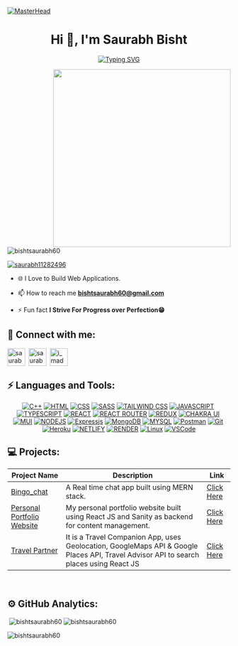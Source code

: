 [![MasterHead](https://chkskills.com/wp-content/uploads/2020/04/PNC-Animated-Banners.gif)](https://bishtsaurabh60.io)

<h1 align="center">Hi 👋, I'm Saurabh Bisht</h1>
<p align="center"><a href="https://git.io/typing-svg"><img src="https://readme-typing-svg.herokuapp.com?font=Fira+Code&pause=1000&center=true&vCenter=true&width=435&lines=I+am+a+Self-Taught+Developer;A+Passionate+MERN+Stack+Developer;Tech-Enthusiast+From+India." alt="Typing SVG" /></a></p>

<img align="right" src="https://cdn.dribbble.com/users/1162077/screenshots/3848914/media/320984a9ca58b3c73274c9259ecf6de8.gif" width="400" class="giphy-embed" />


<p align="left"> <img src="https://komarev.com/ghpvc/?username=bishtsaurabh60&label=Profile%20views&color=0e75b6&style=flat" alt="bishtsaurabh60" /> </p>

<p align="left"> <a href="https://twitter.com/saurabh11282496" target="blank"><img src="https://img.shields.io/twitter/follow/saurabh11282496?logo=twitter&style=for-the-badge" alt="saurabh11282496" /></a> </p>

- 🌐 I Love to Build Web Applications.

- 📫 How to reach me **bishtsaurabh60@gmail.com**

- ⚡ Fun fact **I Strive For Progress over Perfection😁**

<h2 align="left">📱 Connect with me:</h2>
<p align="left">
<a href="https://twitter.com/saurabh11282496" target="blank"><img align="center" src="https://www.svgrepo.com/show/183608/twitter.svg" alt="saurabh11282496" height="40" width="40" /></a>&nbsp;
<a href="https://linkedin.com/in/saurabh-singh-bisht-2469b0235" target="blank"><img align="center" src="https://www.svgrepo.com/show/157006/linkedin.svg" alt="saurabh-singh-bisht-2469b0235" height="40" width="40" /></a>&nbsp;
<a href="https://instagram.com/i_madara_uchiha_" target="blank"><img align="center" src="https://www.svgrepo.com/show/111199/instagram.svg" alt="i_madara_uchiha_" height="40" width="40" /></a>&nbsp;
</p>

<h2 align="left">⚡ Languages and Tools:</h2>
<p align="center"><a href="https://www.w3schools.com/cpp/" target="_blank" rel="noreferrer"><img alt="C++" src="https://img.shields.io/badge/c++-%2300599C.svg?&style=for-the-badge&logo=c%2B%2B&ogoColor=white" /></a>&nbsp;<a href="https://www.w3.org/html/" target="_blank" rel="noreferrer"><img alt="HTML" src="https://img.shields.io/badge/HTML5-E34F26?style=for-the-badge&logo=html5&logoColor=white" /></a>&nbsp;<a href="https://www.w3schools.com/css/" target="_blank" rel="noreferrer"><img alt="CSS" src="https://img.shields.io/badge/CSS3-1572B6?style=for-the-badge&logo=css3&logoColor=white" /></a>&nbsp;<a href="https://sass-lang.com" target="_blank" rel="noreferrer"><img alt="SASS" src="https://img.shields.io/badge/SASS-hotpink.svg?style=for-the-badge&logo=SASS&logoColor=white" /></a>&nbsp;<a href="https://tailwindcss.com/" target="_blank" rel="noreferrer"><img alt="TAILWIND CSS" src="https://img.shields.io/badge/tailwindcss-%2338B2AC.svg?style=for-the-badge&logo=tailwind-css&logoColor=white" /></a>&nbsp;<a href="https://developer.mozilla.org/en-US/docs/Web/JavaScript" target="_blank" rel="noreferrer"><img alt="JAVASCRIPT" src="https://img.shields.io/badge/javascript-%23323330.svg?style=for-the-badge&logo=javascript&logoColor=%23F7DF1E" /></a>&nbsp;<a href="https://www.typescriptlang.org/" target="_blank" rel="noreferrer"><img alt="TYPESCRIPT" src="https://img.shields.io/badge/typescript-%23007ACC.svg?style=for-the-badge&logo=typescript&logoColor=white"/></a>&nbsp;<a href="https://reactjs.org/" target="_blank" rel="noreferrer"><img alt="REACT" src="https://img.shields.io/badge/react-%2320232a.svg?style=for-the-badge&logo=react&logoColor=%2361DAFB" /></a>&nbsp;<a href="https://reactrouter.com/" target="_blank" rel="noreferrer"><img alt="REACT ROUTER" src="https://img.shields.io/badge/React_Router-CA4245?style=for-the-badge&logo=react-router&logoColor=white" /></a>&nbsp;<a href="https://redux.js.org" target="_blank" rel="noreferrer"><img alt="REDUX" src="https://img.shields.io/badge/redux-%23593d88.svg?style=for-the-badge&logo=redux&logoColor=white" /></a>&nbsp;<a href="https://chakra-ui.com" target="_blank" rel="noreferrer"><img alt="CHAKRA UI" src="https://img.shields.io/badge/chakra-%234ED1C5.svg?style=for-the-badge&logo=chakraui&logoColor=white" /></a>&nbsp;<a href="https://mui.com" target="_blank" rel="noreferrer"><img alt="MUI" src="https://img.shields.io/badge/MUI-%230081CB.svg?style=for-the-badge&logo=mui&logoColor=white" /></a>&nbsp;<a href="https://nodejs.org" target="_blank" rel="noreferrer"><img alt="NODEJS" src="https://img.shields.io/badge/Node.js-339933?style=for-the-badge&logo=nodedotjs&logoColor=white" /></a>&nbsp;<a href="https://expressjs.com" target="_blank" rel="noreferrer"><img alt="Expressjs" src="https://img.shields.io/badge/Express.js-000000?style=for-the-badge&logo=express&logoColor=white" /></a>&nbsp;<a href="https://www.mongodb.com/" target="_blank" rel="noreferrer"><img alt="MongoDB" src="https://img.shields.io/badge/MongoDB-4EA94B?style=for-the-badge&logo=mongodb&logoColor=white" /></a>&nbsp;<a href="https://www.mysql.com/" target="_blank" rel="noreferrer"><img alt="MYSQL" src="https://img.shields.io/badge/mysql-%2300f.svg?style=for-the-badge&logo=mysql&logoColor=white" /></a>&nbsp;<a href="https://postman.com" target="_blank" rel="noreferrer"><img alt="Postman" src="https://img.shields.io/badge/Postman-FF6C37?style=for-the-badge&logo=Postman&logoColor=white" /></a>&nbsp;<a href="https://git-scm.com/" target="_blank" rel="noreferrer"><img alt="Git" src="https://img.shields.io/badge/GIT-E44C30?style=for-the-badge&logo=git&logoColor=white" /></a>&nbsp;<a href="https://heroku.com" target="_blank" rel="noreferrer"><img alt="Heroku" src="https://img.shields.io/badge/heroku-%23430098.svg?style=for-the-badge&logo=heroku&logoColor=white" /></a>&nbsp;<a href="https://www.netlify.com" target="_blank" rel="noreferrer"><img alt="NETLIFY" src="https://img.shields.io/badge/netlify-%23000000.svg?style=for-the-badge&logo=netlify&logoColor=#00C7B7" /></a>&nbsp;<a href="https://www.render.com/" target="_blank" rel="noreferrer"><img alt="RENDER" src="https://img.shields.io/badge/Render-%46E3B7.svg?style=for-the-badge&logo=render&logoColor=white" /></a>&nbsp;<a href="https://www.linux.org/" target="_blank" rel="noreferrer"><img alt="Linux" src="https://img.shields.io/badge/Linux-FCC624?style=for-the-badge&logo=linux&logoColor=black" /></a>&nbsp;<a href="https://code.visualstudio.com" target="_blank" rel="noreferrer"><img alt="VSCode" src="https://img.shields.io/badge/VSCode-0078D4?style=for-the-badge&logo=visual%20studio%20code&logoColor=white" /></a>
</p>

<h2>💻 Projects:</h2>

|Project Name|Description|Link|
|------------|-----------|----|
|[Bingo_chat](https://github.com/bishtsaurabh60/bingo_chat)|A Real time chat app built using MERN stack.|[Click Here](https://bingo-chat-bisht60.netlify.app)|
|[Personal Portfolio Website](https://github.com/bishtsaurabh60/personal_portfolio_website)|My personal portfolio website built using React JS and Sanity as backend for content management.|[Click Here](https://saurabh-bisht60-portfolio.netlify.app)|
|[Travel Partner](https://github.com/bishtsaurabh60/travel_partner.git)|It is a Travel Companion App, uses Geolocation, GoogleMaps API & Google Places API, Travel Advisor API to search places using React JS|[Click Here](https://travel-partner-bisht60.netlify.app/)|

<br>

<h2>⚙️ GitHub Analytics:</h2>

<div >
  <span>&nbsp;<img align="center" src="https://github-readme-stats.vercel.app/api?username=bishtsaurabh60&show_icons=true&locale=en" alt="bishtsaurabh60" /></span>
  <span><img align="center" src="https://github-readme-streak-stats.herokuapp.com/?user=bishtsaurabh60&" alt="bishtsaurabh60" /></span>
  <br>
  
  <span align="center"><img align="center" src="https://github-readme-stats.vercel.app/api/top-langs?username=bishtsaurabh60&show_icons=true&locale=en&layout=compact" alt="bishtsaurabh60" /></span>
</div>


